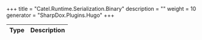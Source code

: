 

+++
title = "Catel.Runtime.Serialization.Binary" 
description = ""
weight = 10
generator = "SharpDox.Plugins.Hugo"
+++

Type|Description
---|---

